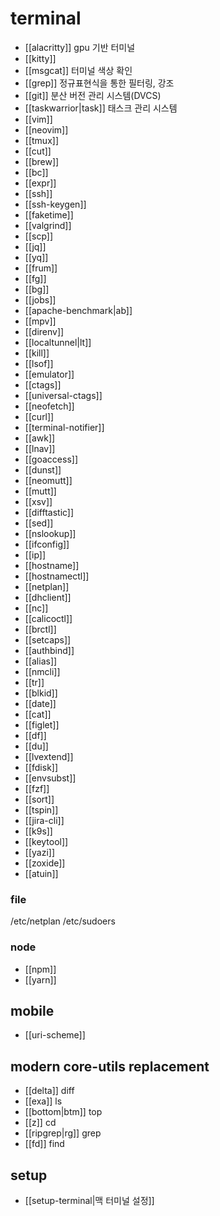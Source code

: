 # terminal

- [[alacritty]] gpu 기반 터미널
- [[kitty]] 
- [[msgcat]] 터미널 색상 확인
- [[grep]] 정규표현식을 통한 필터링, 강조
- [[git]] 분산 버전 관리 시스템(DVCS)
- [[taskwarrior|task]] 태스크 관리 시스템
- [[vim]] 
- [[neovim]]
- [[tmux]]
- [[cut]]
- [[brew]]
- [[bc]]
- [[expr]]
- [[ssh]]
- [[ssh-keygen]]
- [[faketime]]
- [[valgrind]]
- [[scp]]
- [[jq]]
- [[yq]]
- [[frum]]
- [[fg]]
- [[bg]]
- [[jobs]]
- [[apache-benchmark|ab]]
- [[mpv]]
- [[direnv]]
- [[localtunnel|lt]]
- [[kill]]
- [[lsof]]
- [[emulator]]
- [[ctags]]
- [[universal-ctags]]
- [[neofetch]]
- [[curl]]
- [[terminal-notifier]]
- [[awk]]
- [[lnav]]
- [[goaccess]]
- [[dunst]]
- [[neomutt]]
- [[mutt]]
- [[xsv]]
- [[difftastic]]
- [[sed]]
- [[nslookup]]
- [[ifconfig]]
- [[ip]]
- [[hostname]]
- [[hostnamectl]]
- [[netplan]]
- [[dhclient]]
- [[nc]]
- [[calicoctl]]
- [[brctl]]
- [[setcaps]]
- [[authbind]]
- [[alias]]
- [[nmcli]]
- [[tr]]
- [[blkid]]
- [[date]]
- [[cat]]
- [[figlet]]
- [[df]]
- [[du]]
- [[lvextend]]
- [[fdisk]]
- [[envsubst]]
- [[fzf]]
- [[sort]]
- [[tspin]]
- [[jira-cli]]
- [[k9s]]
- [[keytool]]
- [[yazi]]
- [[zoxide]]
- [[atuin]]

### file
/etc/netplan
/etc/sudoers

### node
- [[npm]]
- [[yarn]]

## mobile
- [[uri-scheme]]

## modern core-utils replacement
- [[delta]] diff
- [[exa]] ls
- [[bottom|btm]] top
- [[z]] cd
- [[ripgrep|rg]] grep
- [[fd]] find

## setup
- [[setup-terminal|맥 터미널 설정]]

